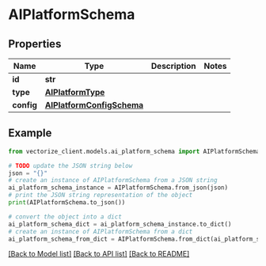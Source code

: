 # AIPlatformSchema


## Properties

Name | Type | Description | Notes
------------ | ------------- | ------------- | -------------
**id** | **str** |  | 
**type** | [**AIPlatformType**](AIPlatformType.md) |  | 
**config** | [**AIPlatformConfigSchema**](AIPlatformConfigSchema.md) |  | 

## Example

```python
from vectorize_client.models.ai_platform_schema import AIPlatformSchema

# TODO update the JSON string below
json = "{}"
# create an instance of AIPlatformSchema from a JSON string
ai_platform_schema_instance = AIPlatformSchema.from_json(json)
# print the JSON string representation of the object
print(AIPlatformSchema.to_json())

# convert the object into a dict
ai_platform_schema_dict = ai_platform_schema_instance.to_dict()
# create an instance of AIPlatformSchema from a dict
ai_platform_schema_from_dict = AIPlatformSchema.from_dict(ai_platform_schema_dict)
```
[[Back to Model list]](../README.md#documentation-for-models) [[Back to API list]](../README.md#documentation-for-api-endpoints) [[Back to README]](../README.md)


